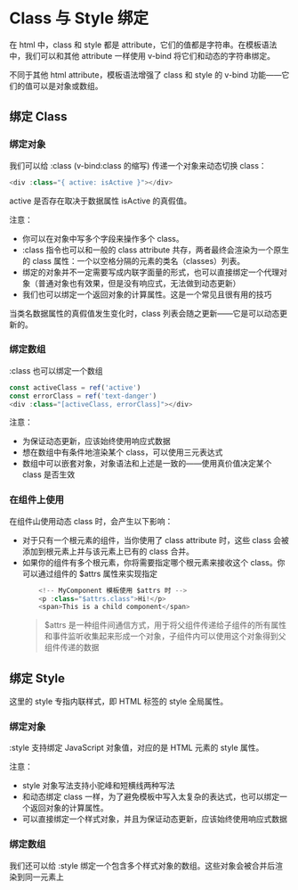 # Class 与 Style 绑定

在 html 中，class 和 style 都是 attribute，它们的值都是字符串。在模板语法中，我们可以和其他 attribute 一样使用 v-bind 将它们和动态的字符串绑定。

不同于其他 html attribute，模板语法增强了 class 和 style 的 v-bind 功能——它们的值可以是对象或数组。

## 绑定 Class

### 绑定对象

我们可以给 :class (v-bind:class 的缩写) 传递一个对象来动态切换 class：

```js
<div :class="{ active: isActive }"></div>
```

active 是否存在取决于数据属性 isActive 的真假值。

注意：

- 你可以在对象中写多个字段来操作多个 class。
- :class 指令也可以和一般的 class attribute 共存，两者最终会渲染为一个原生的 class 属性：一个以空格分隔的元素的类名（classes）列表。
- 绑定的对象并不一定需要写成内联字面量的形式，也可以直接绑定一个代理对象（普通对象也有效果，但是没有响应式，无法做到动态更新）
- 我们也可以绑定一个返回对象的计算属性。这是一个常见且很有用的技巧

当类名数据属性的真假值发生变化时，class 列表会随之更新——它是可以动态更新的。

### 绑定数组

:class 也可以绑定一个数组

```js
const activeClass = ref('active')
const errorClass = ref('text-danger')
<div :class="[activeClass, errorClass]"></div>
```

注意：

- 为保证动态更新，应该始终使用响应式数据
- 想在数组中有条件地渲染某个 class，可以使用三元表达式
- 数组中可以嵌套对象，对象语法和上述是一致的——使用真价值决定某个 class 是否生效

### 在组件上使用

在组件山使用动态 class 时，会产生以下影响：

- 对于只有一个根元素的组件，当你使用了 class attribute 时，这些 class 会被添加到根元素上并与该元素上已有的 class 合并。
- 如果你的组件有多个根元素，你将需要指定哪个根元素来接收这个 class。你可以通过组件的 $attrs 属性来实现指定
  ```js
      <!-- MyComponent 模板使用 $attrs 时 -->
      <p :class="$attrs.class">Hi!</p>
      <span>This is a child component</span>
  ```
  > $attrs 是一种组件间通信方式，用于将父组件传递给子组件的所有属性和事件监听收集起来形成一个对象，子组件内可以使用这个对象得到父组件传递的数据

## 绑定 Style

这里的 style 专指内联样式，即 HTML 标签的 style 全局属性。

### 绑定对象

:style 支持绑定 JavaScript 对象值，对应的是 HTML 元素的 style 属性。

注意：

- style 对象写法支持小驼峰和短横线两种写法
- 和动态绑定 class 一样，为了避免模板中写入太复杂的表达式，也可以绑定一个返回对象的计算属性。
- 可以直接绑定一个样式对象，并且为保证动态更新，应该始终使用响应式数据

### 绑定数组

我们还可以给 :style 绑定一个包含多个样式对象的数组。这些对象会被合并后渲染到同一元素上
